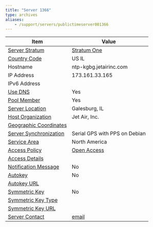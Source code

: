 ```yaml
---
title: "Server 1366"
type: archives
aliases:
    - /support/servers/publictimeserver001366
---
```


| Item | Value |
| ----- | ----- |
| [Server Stratum](/support/servers/serverstratum) | [Stratum One](/support/servers/stratumonetimeservers) |
| [Country Code](/support/servers/countrycode) | US IL |
| Hostname |  ntp-kgbg.jetairinc.com |
| IP Address |  173.161.33.165 |
| IPv6 Address | |
| [Use DNS](/support/servers/usedns) | Yes |
| [Pool Member](/support/servers/poolmember) | Yes |
| [Server Location](/support/servers/serverlocation) |  Galesburg, IL  |
| [Host Organization](/support/servers/hostorganization) |  Jet Air, Inc. |
| [ Geographic Coordinates](/support/servers/geographiccoordinates) | |
| [Server Synchronization](/support/servers/serversynchronization) |  Serial GPS with PPS on Debian |
| [Service Area](/support/servers/servicearea) | North America |
| [Access Policy](/support/servers/accesspolicy) | [Open Access](/support/servers/openaccess) |
| [Access Details](/support/servers/accessdetails) |  |
| [Notification Message](/support/servers/notificationmessage) | No |
| [Autokey](/support/servers/autokey) | No |
| [Autokey URL](/support/servers/autokeyurl) | |
| [Symmetric Key](/support/servers/symmetrickey) | No |
| [Symmetric Key Type](/support/servers/symmetrickeytype) | |
| [Symmetric Key URL](/support/servers/symmetrickeyurl) | |
| [Server Contact](/support/servers/servercontact) | [email](mailto:admin@jetairinc.com) |